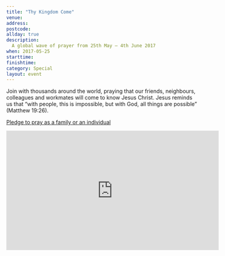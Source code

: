```yaml
---
title: "Thy Kingdom Come"
venue: 
address: 
postcode: 
allday: true
description: 
  A global wave of prayer from 25th May – 4th June 2017
when: 2017-05-25
starttime: 
finishtime: 
category: Special
layout: event
---
```

Join with thousands around the world, praying that our friends, neighbours, colleagues and workmates will come to know Jesus Christ.  Jesus reminds us that “with people, this is impossible, but with God, all things are possible” (Matthew 19:26).

<a href="https://www.thykingdomcome.global/" target="_blank">Pledge to pray as a family or an individual</a>

<iframe width="560" height="315" src="https://www.youtube.com/embed/4m9h3FoeXNA" frameborder="0" allowfullscreen></iframe>

